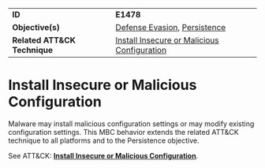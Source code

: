 |||
|---|---|
|**ID**|**E1478**|
|**Objective(s)**|[Defense Evasion](../defense-evasion), [Persistence](../persistence)|
|**Related ATT&CK Technique**|[Install Insecure or Malicious Configuration](https://attack.mitre.org/techniques/T1478)|


Install Insecure or Malicious Configuration
===========================================
Malware may install malicious configuration settings or may modify existing configuration settings. This MBC behavior extends the related ATT&CK technique to all platforms and to the Persistence objective. 

See ATT&CK: [**Install Insecure or Malicious Configuration**](https://attack.mitre.org/techniques/T1478).
